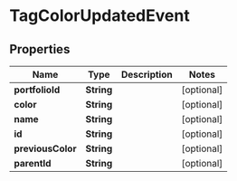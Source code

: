 
# TagColorUpdatedEvent

## Properties
Name | Type | Description | Notes
------------ | ------------- | ------------- | -------------
**portfolioId** | **String** |  |  [optional]
**color** | **String** |  |  [optional]
**name** | **String** |  |  [optional]
**id** | **String** |  |  [optional]
**previousColor** | **String** |  |  [optional]
**parentId** | **String** |  |  [optional]



